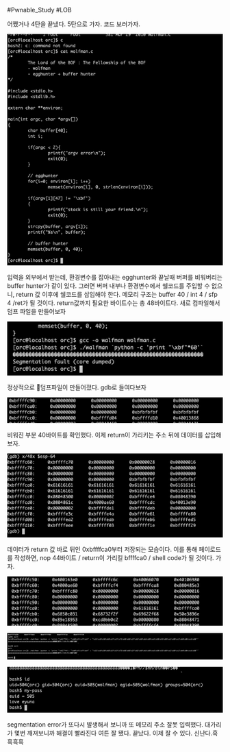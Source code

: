 #Pwnable_Study #LOB

어쨌거나 4탄을 끝냈다. 5탄으로 가자. 코드 보러가자.

![](img/5-01.png)

입력을 외부에서 받는데, 환경변수를 잡아내는 egghunter와 끝날때 버퍼를 비워버리는 buffer hunter가 같이 있다.  그러면 버퍼 내부나 환경변수에서 쉘코드를 주입할 수 없으니, return 값 이후에 쉘코드를 삽입해야 한다.
메모리 구조는 buffer 40 / int 4 / sfp 4 /ret가 될 것이다. return값까지 필요한 바이트수는 총 48바이트다. 새로 컴파일해서 덤프 파일을 만들어보자

![](img/5-02.png)

정상적으로 덤프파일이 만들어졌다. gdb로 들여다보자

![](img/5-03.png)

비워진 부분 40바이트를 확인했다. 이제 return이 가리키는 주소 뒤에 데이터를 삽입해보자.

![](img/5-04.png)

데이터가 return 값 바로 뒤인 0xbffffca0부터 저장되는 모습이다. 이를 통해 페이로드를 작성하면, nop 44바이트 / return이 가리킬 bffffca0 / shell code가 될 것이다. 가자.

![](img/5-05.png)

![](img/5-06.png)

![](img/5-07.png)

segmentation error가 또다시 발생해서 보니까 또 메모리 주소 잘못 입력했다. 대가리가 몇번 깨져보니까 해결이 빨라진다
여튼 잘 됐다. 끝났다. 이제 잘 수 있다. 신난다.흑흑흑흑
